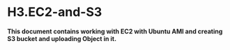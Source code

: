 # H3.EC2-and-S3
**This document contains working with EC2 with Ubuntu AMI and creating S3 bucket and uploading Object in it.**
<br>
